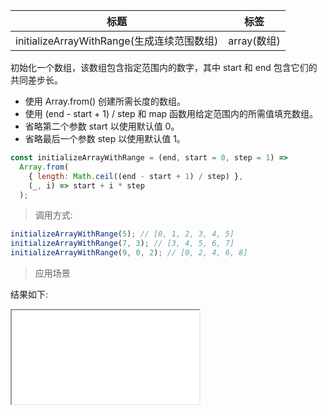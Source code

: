 | 标题                                       | 标签        |
| ------------------------------------------ | ----------- |
| initializeArrayWithRange(生成连续范围数组) | array(数组) |

初始化一个数组，该数组包含指定范围内的数字，其中 start 和 end 包含它们的共同差步长。

- 使用 Array.from() 创建所需长度的数组。
- 使用 (end - start + 1) / step 和 map 函数用给定范围内的所需值填充数组。
- 省略第二个参数 start 以使用默认值 0。
- 省略最后一个参数 step 以使用默认值 1。

```js
const initializeArrayWithRange = (end, start = 0, step = 1) =>
  Array.from(
    { length: Math.ceil((end - start + 1) / step) },
    (_, i) => start + i * step
  );
```

> 调用方式:

```js
initializeArrayWithRange(5); // [0, 1, 2, 3, 4, 5]
initializeArrayWithRange(7, 3); // [3, 4, 5, 6, 7]
initializeArrayWithRange(9, 0, 2); // [0, 2, 4, 6, 8]
```

> 应用场景

<div class="code-editor" data-url="codes/javascript/html/initializeArrayWithRange.html" data-language="html"></div>

结果如下:

<iframe src="codes/javascript/html/initializeArrayWithRange.html"></iframe>
